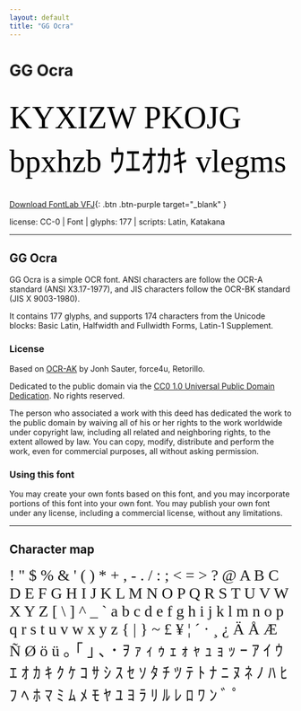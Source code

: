 ```yaml
---
layout: default
title: "GG Ocra"
---
```


# GG Ocra

<div contenteditable="true" style="font-family: 'GG Ocra'; font-size: 4em; color:black; margin: 0.5em 0 0.5em 0; line-height: 1.4em;">
KYXIZW PKOJG bpxhzb ｳｴｵｶｷ vlegms
</div>

[Download FontLab VFJ](https://downgit.github.io/#/home?url=https://github.com/fontlabcom/getgo-fonts/blob/main/getgo-fonts/cc0/ocra/ocra.vfj){: .btn .btn-purple target="_blank" }

license: CC-0 \| Font \| glyphs: 177 \| scripts: Latin, Katakana

---


## GG Ocra

GG Ocra is a simple OCR font. ANSI characters are follow the OCR-A standard (ANSI X3.17-1977), and JIS characters follow the OCR-BK standard (JIS X 9003-1980).

It contains 177 glyphs, and supports 174 characters from the Unicode blocks: Basic Latin, Halfwidth and Fullwidth Forms, Latin-1 Supplement.

### License

Based on [OCR-AK](https://github.com/retorillo/ocr-ak) by Jonh Sauter, force4u, Retorillo.

Dedicated to the public domain via the [CC0 1.0 Universal Public Domain Dedication](https://creativecommons.org/publicdomain/zero/1.0/). No rights reserved.

The person who associated a work with this deed has dedicated the work to the public domain by waiving all of his or her rights to the work worldwide under copyright law, including all related and neighboring rights, to the extent allowed by law. You can copy, modify, distribute and perform the work, even for commercial purposes, all without asking permission.

### Using this font

You may create your own fonts based on this font, and you may incorporate portions of this font into your own font. You may publish your own font under any license, including a commercial license, without any limitations.



---

## Character map

<div style="font-family: 'GG Ocra'; font-size: 2em;">
! " $ % & ' ( ) * + , - . / : ; < = > ? @ A B C D E F G H I J K L M N O P Q R S T U V W X Y Z [ \ ] ^ _ ` a b c d e f g h i j k l m n o p q r s t u v w x y z { | } ~ £ ¥ ¦ ´ · ¸ ¿ Ä Å Æ Ñ Ø ö ü ｡ ｢ ｣ ､ ･ ｦ ｧ ｨ ｩ ｪ ｫ ｬ ｭ ｮ ｯ ｰ ｱ ｲ ｳ ｴ ｵ ｶ ｷ ｸ ｹ ｺ ｻ ｼ ｽ ｾ ｿ ﾀ ﾁ ﾂ ﾃ ﾄ ﾅ ﾆ ﾇ ﾈ ﾉ ﾊ ﾋ ﾌ ﾍ ﾎ ﾏ ﾐ ﾑ ﾒ ﾓ ﾔ ﾕ ﾖ ﾗ ﾘ ﾙ ﾚ ﾛ ﾜ ﾝ ﾞ ﾟ
</div>

